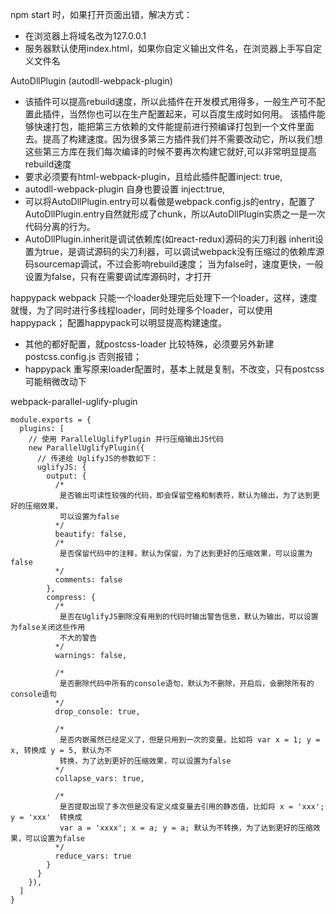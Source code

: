 npm start 时，如果打开页面出错，解决方式：
- 在浏览器上将域名改为127.0.0.1
- 服务器默认使用index.html，如果你自定义输出文件名，在浏览器上手写自定义文件名

AutoDllPlugin (autodll-webpack-plugin)
- 该插件可以提高rebuild速度，所以此插件在开发模式用得多，一般生产可不配置此插件，当然你也可以在生产配置起来，可以百度生成时如何用。
该插件能够快速打包，能把第三方依赖的文件能提前进行预编译打包到一个文件里面去。提高了构建速度。因为很多第三方插件我们并不需要改动它，所以我们想这些第三方库在我们每次编译的时候不要再次构建它就好,可以非常明显提高rebuild速度
- 要求必须要有html-webpack-plugin，且给此插件配置inject: true,
- autodll-webpack-plugin 自身也要设置 inject:true,
- 可以将AutoDllPlugin.entry可以看做是webpack.config.js的entry，配置了AutoDllPlugin.entry自然就形成了chunk，所以AutoDllPlugin实质之一是一次代码分离的行为。
- AutoDllPlugin.inherit是调试依赖库(如react-redux)源码的尖刀利器
      inherit设置为true，是调试源码的尖刀利器，可以调试webpack没有压缩过的依赖库源码sourcemap调试，不过会影响rebuild速度；
      当为false时，速度更快，一般设置为false，只有在需要调试库源码时，才打开

happypack
webpack 只能一个loader处理完后处理下一个loader，这样，速度就慢，为了同时进行多线程loader，同时处理多个loader，可以使用happypack；
配置happypack可以明显提高构建速度。
- 其他的都好配置，就postcss-loader 比较特殊，必须要另外新建 postcss.config.js 否则报错；
- happypack 重写原来loader配置时，基本上就是复制，不改变，只有postcss可能稍微改动下

webpack-parallel-uglify-plugin
```
module.exports = {
  plugins: [
    // 使用 ParallelUglifyPlugin 并行压缩输出JS代码
    new ParallelUglifyPlugin({
      // 传递给 UglifyJS的参数如下：
      uglifyJS: {
        output: {
          /*
           是否输出可读性较强的代码，即会保留空格和制表符，默认为输出，为了达到更好的压缩效果，
           可以设置为false
          */
          beautify: false,
          /*
           是否保留代码中的注释，默认为保留，为了达到更好的压缩效果，可以设置为false
          */
          comments: false
        },
        compress: {
          /*
           是否在UglifyJS删除没有用到的代码时输出警告信息，默认为输出，可以设置为false关闭这些作用
           不大的警告
          */
          warnings: false,

          /*
           是否删除代码中所有的console语句，默认为不删除，开启后，会删除所有的console语句
          */
          drop_console: true,

          /*
           是否内嵌虽然已经定义了，但是只用到一次的变量，比如将 var x = 1; y = x, 转换成 y = 5, 默认为不
           转换，为了达到更好的压缩效果，可以设置为false
          */
          collapse_vars: true,

          /*
           是否提取出现了多次但是没有定义成变量去引用的静态值，比如将 x = 'xxx'; y = 'xxx'  转换成
           var a = 'xxxx'; x = a; y = a; 默认为不转换，为了达到更好的压缩效果，可以设置为false
          */
          reduce_vars: true
        }
      }
    }),
  ]
}

```